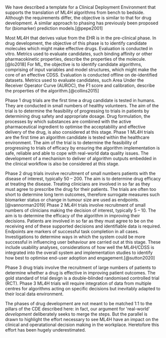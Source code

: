 We have described a template for a Clinical Deployment Environment that supports the translation of ML4H algorithms from bench to bedside. Although the requirements differ, the objective is similar to that for drug development. A similar approach to phasing has previously been proposed for (biomarker) prediction models.[@pepe2001]

Most ML4H that derives value from the EHR is in the pre-clinical phase. In drug development, the objective of this phase is to identify candidate molecules which might make effective drugs. Evaluation is conducted in vitro. Metrics used to evaluate candidates, such binding affinity or other pharmacokinetic properties, describe the properties of the molecule.[@lo2018] For ML, the objective is to identify candidate algorithms, comprising of input variables and model structures, which might make the core of an effective CDSS. Evaluation is conducted offline on de-identified datasets. Metrics used to evaluate candidates, such Area Under the Receiver Operator Curve (AUROC), the F1 score and calibration, describe the properties of the algorithm.[@collins2015]

Phase 1 drug trials are the first time a drug candidate is tested in humans. They are conducted in small numbers of healthy volunteers. The aim of the trial is to determine the feasibility of progressing to trials in patients by determining drug safety and appropriate dosage. Drug formulation, the processes by which substances are combined with the active pharmaceutical ingredient to optimise the acceptability and effective delivery of the drug, is also considered at this stage. Phase 1 ML4H trials are the first time an algorithm candidate is tested within the healthcare environment. The aim of the trial is to determine the feasibility of progressing to trials of efficacy by ensuring the algorithm implementation is safe, reliable and able to cope with real-world data quality issues. The development of a mechanism to deliver of algorithm outputs embedded in the clinical workflow is also be considered at this stage.

Phase 2 drug trials involve recruitment of small numbers patients with the disease of interest, typically 50 – 200. The aim is to determine drug efficacy at treating the disease. Treating clinicians are involved in so far as they must agree to prescribe the drug for their patients. The trials are often too short to determine long term outcomes, therefore surrogate measures such biomarker status or change in tumour size are used as endpoints.[@vannorman2019]  Phase 2 ML4H trials involve recruitment of small numbers of clinicians making the decision of interest, typically 5 – 10. The aim is to determine the efficacy of the algorithm in improving their decisions. Patients are involved in so far as they must agree to be on the receiving end of these supported decisions and identifiable data is required. Endpoints are markers of successful task completion in all cases. Investigations to determine ways in which the system could be more successful in influencing user behaviour are carried out at this stage. These include usability analyses, considerations of how well the ML4H/CDSS is integrated into the overall system and implementation studies to identify how best to optimise end-user adoption and engagement.[@sutton2020]

Phase 3 drug trials involve the recruitment of large numbers of patients to determine whether a drug is effective in improving patient outcomes. The gold standard of trial design is a double-blinded randomised controlled trial (RCT). Phase 3 ML4H trials will require integration of data from multiple centres for algorithms acting on specific decisions but inevitably adapted to their local data environment.

The phases of drug development are not meant to be matched 1:1 to the pillars of the CDE described here: in fact, our argument for 'real-world' _development_ deliberately seeks to merge the steps. But the parallel is drawn to highlight the effort necessary to see ML4H have an impact on the clinical and operatational decision making in the workplace. Heretofore this effort has been hugely underestimated.



